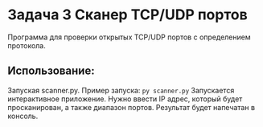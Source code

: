 # Задача 3 Сканер TCP/UDP портов
Программа для проверки открытых TCP/UDP портов с определением протокола. 
## Использование:
  Запуская scanner.py.
  Пример запуска:
  `py scanner.py`
  Запускается интерактивное приложение.
  Нужно ввести IP адрес, который будет просканирован, а также диапазон портов.
  Результат будет напечатан в консоль. 
